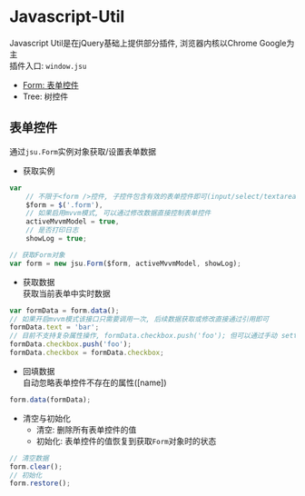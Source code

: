 # Javascript-Util
Javascript Util是在jQuery基础上提供部分插件, 浏览器内核以Chrome Google为主  
插件入口: `window.jsu`

- [Form: 表单控件](#表单控件)
- Tree: 树控件

## 表单控件
通过`jsu.Form`实例对象获取/设置表单数据
- 获取实例
```javascript
var 
    // 不限于<form />控件, 子控件包含有效的表单控件即可(input/select/textarea...)
    $form = $('.form'),
    // 如果启用mvvm模式, 可以通过修改数据直接控制表单控件
    activeMvvmModel = true,
    // 是否打印日志
    showLog = true; 

// 获取Form对象
var form = new jsu.Form($form, activeMvvmModel, showLog);
```

- 获取数据  
获取当前表单中实时数据
```javascript
var formData = form.data();
// 如果开启mvvm模式该接口只需要调用一次, 后续数据获取或修改直接通过引用即可
formData.text = 'bar';
// 目前不支持复杂属性操作, formData.checkbox.push('foo'); 但可以通过手动 setter 来刷新
formData.checkbox.push('foo');
formData.checkbox = formData.checkbox;
```

- 回填数据  
自动忽略表单控件不存在的属性([name])
```javascript
form.data(formData);
```

- 清空与初始化  
  - 清空: 删除所有表单控件的值
  - 初始化: 表单控件的值恢复到获取`Form`对象时的状态
```javascript
// 清空数据
form.clear();
// 初始化
form.restore();
```
